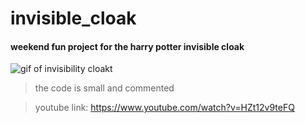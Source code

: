 # invisible_cloak
#### weekend fun project for the harry potter invisible cloak

![gif of invisibility cloakt](https://github.com/humandotlearning/invisible_cloak/blob/master/media/invisibility-cloak.gif)

> the code is small and commented


> youtube link: https://www.youtube.com/watch?v=HZt12v9teFQ
